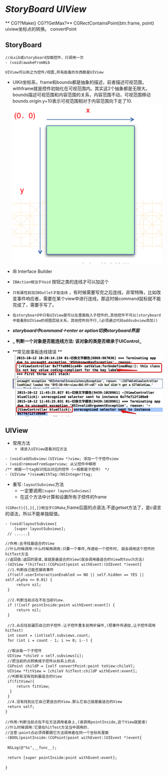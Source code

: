 # _**StoryBoard UIView**_

** CG??Make() CG??GetMax?** CGRectContainsPoint(btn.frame, point)
uiview坐标点的转换。
 convertPoint

## StoryBoard
```
//从xib或storyboard加载控件，只调用一次
- (void)awakeFromNib
```

  `UIView可以称之为控件/视图,所有能看的东西都是UIView`
  - UIKit坐标系，frame和bounds都是抽象的描述，前者描述可视范围，withframe就是控件初始化在可视范围内。其实这2个抽象都是无限大。bounds描述可视范围和内容范围的关系，内容范围不动，可视范围移动bounds.origin.y+10表示可视范围相对于内容范围向下走了10.
     ![](assets/UIKit坐标系.png)
    
- IB Interface Builder

 - `IBAction相当于Void` 按钮之类的连线才可以加这个

 - `只有属性前加IBOutlet才能连线` ，有时候需要写完之后连线，非常特殊，比如改变事件响应者，需要在某个view中进行连线，那这时候command鼠标就不能完成了，需要手写了。


- `在storyboard中只有UIView是可以在里面拖入子控件的,其他控件不可以(storyboard中能看到UIView的视图层级关系，其他控件则不行,(必须通过代码addsubview添加))`

 - **_storyboard中command＋enter or option切换storyboard界面_**
 - **_ 判断一个对象是否能连线方法: 该对象的类是否继承于UIControl_**

 - **常见故事板连线错误
**    
    ![](assets/storyboard_error1.png)
     ![](assets/故事板选错控制器.png)
    ![](assets/storyboard_error2.png)

## UIView
- 常用方法
  - `请进入UIView查看对应方法`

```obj
- (void)addSubview:(UIView *)view; 添加一个子控件view
- (void)removeFromSuperview; 从父控件中移除
/** 根据一个tag标识找出对应的控件（一般都是子控件） */
- (UIView *)viewWithTag:(NSInteger)tag; 
```
- 重写`-layoutSubviews`方法
  - 一定要调用`[super layoutSubviews]`
  - 在这个方法中计算和设置所有子控件的frame

`(CGRect){{,}{,}}相当于CGMake`,frame后面的点语法.不是getset方法了，是c语言的语法，所以不能单独赋值。

```obj
- (void)layoutSubviews{
    [super layoutSubviews];
 // ......}

```


```
//作用:去寻找最适合的View
//什么时候调用:什么时候用调用:只要一个事件,传递给一个控件时, 就会调用这个控件的hitTest方法
//返回值:返回的是谁,谁就是最适合的View(就会调用最适合的View的touch方法)
-(UIView *)hitTest:(CGPoint)point withEvent:(UIEvent *)event{
 //1.判断自己能否接收事件
 if(self.userInteractionEnabled == NO || self.hidden == YES || self.alpha <= 0.01) {
     return nil;
 }

 //2.判断当前点在不在当前View.
 if (![self pointInside:point withEvent:event]) {
     return nil;
 }

 //3.从后往前遍历自己的子控件.让子控件重复前两步操作,(把事件传递给,让子控件调用hitTest)
 int count = (int)self.subviews.count;
 for (int i = count - 1; i >= 0; i--) {

 //取出每一个子控件
 UIView *chileV = self.subviews[i];
 //把当前的点转换成子控件从标系上的点.
 CGPoint childP = [self convertPoint:point toView:chileV];
 UIView *fitView = [chileV hitTest:childP withEvent:event];
 //判断有没有找到最适合的View
 if(fitView){
     return fitView;
  }
 }
 //4.没有找到比它自己更适合的View.那么它自己就是最适合的View
 return self;
}

//作用:判断当前点在不在方法调用者身上,(谁调用pointInside,这个View就是谁)
//什么时候调用:它是在hitTest方法当中调用的.
//注意:point点必须得要跟它方法调用者在同一个坐标系里面
-(BOOL)pointInside:(CGPoint)point withEvent:(UIEvent *)event{

 NSLog(@"%s",__func__);

 return [super pointInside:point withEvent:event];

}

```
